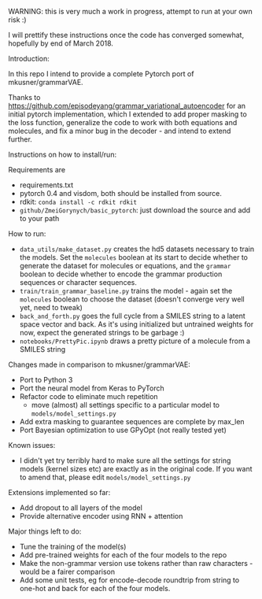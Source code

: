 WARNING: this is very much a work in progress, attempt to run at your own risk :)

I will prettify these instructions once the code has converged somewhat, hopefully by end of March 2018.

Introduction:

In this repo I intend to provide a complete Pytorch port of mkusner/grammarVAE.

Thanks to https://github.com/episodeyang/grammar_variational_autoencoder for an
initial pytorch implementation, which I extended to add proper masking to the loss function,
generalize the code to work with both equations and molecules, and fix a minor bug in the decoder - and intend to extend further.

Instructions on how to install/run:

Requirements are 

* requirements.txt 
* pytorch 0.4 and visdom, both should be installed from source.
* rdkit: `conda install -c rdkit rdkit`
* `github/ZmeiGorynych/basic_pytorch`: just download the source and add to your path


How to run:
* `data_utils/make_dataset.py` creates the hd5 datasets necessary to train the models. 
Set the `molecules` boolean at its start to decide whether to generate the dataset for molecules or equations, 
and the `grammar` boolean to decide whether to encode the grammar production sequences or character sequences.
* `train/train_grammar_baseline.py` trains the model - again set the `molecules` boolean to choose the dataset (doesn't converge very well yet, need to tweak)
* `back_and_forth.py` goes the full cycle from a SMILES string to a latent space vector and back. As it's using initialized but untrained weights for now, expect the generated strings to be garbage :)
* `notebooks/PrettyPic.ipynb` draws a pretty picture of a molecule from a SMILES string

Changes made in comparison to mkusner/grammarVAE:
* Port to Python 3
* Port the neural model from Keras to PyTorch
* Refactor code to eliminate much repetition
    * move (almost) all settings specific to a particular model to `models/model_settings.py`
* Add extra masking to guarantee sequences are complete by max_len
* Port Bayesian optimization to use GPyOpt (not really tested yet)

Known issues:
* I didn't yet try terribly hard to make sure all the settings for string models (kernel sizes etc) are exactly as in
the original code. If you want to amend that, please edit `models/model_settings.py`

Extensions implemented so far:
* Add dropout to all layers of the model
* Provide alternative encoder using RNN + attention

Major things left to do:
* Tune the training of the model(s)
* Add pre-trained weights for each of the four models to the repo
* Make the non-grammar version use tokens rather than raw characters - would be a fairer comparison 
* Add some unit tests, eg for encode-decode roundtrip from string to one-hot and back for each of the four models.
